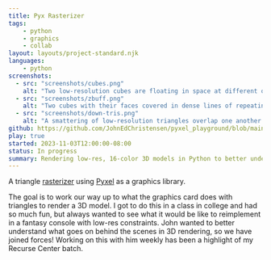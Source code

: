 ```yaml
---
title: Pyx Rasterizer
tags:
    - python
    - graphics
    - collab
layout: layouts/project-standard.njk
languages:
    - python
screenshots:
  - src: "screenshots/cubes.png"
    alt: "Two low-resolution cubes are floating in space at different orientations. Each face is a different color."
  - src: "screenshots/zbuff.png"
    alt: "Two cubes with their faces covered in dense lines of repeating patterns of color. Faces closer to parallel with the screen have thicker lines."
  - src: "screenshots/down-tris.png"
    alt: "A smattering of low-resolution triangles overlap one another. They are varied in color and dimensions, but all have one side that is horizontal on top."
github: https://github.com/JohnEdChristensen/pyxel_playground/blob/main/src/3D.py
play: true
started: 2023-11-03T12:00:00-08:00
status: In progress
summary: Rendering low-res, 16-color 3D models in Python to better understand raster graphics.
---
```


A triangle [rasterizer](https://en.wikipedia.org/wiki/Rasterisation) using [Pyxel](https://github.com/kitao/pyxel) as a graphics library.

The goal is to work our way up to what the graphics card does with triangles to render a 3D model. I got to do this in a class in college and had so much fun, but always wanted to see what it would be like to reimplement in a fantasy console with low-res constraints. John wanted to better understand what goes on behind the scenes in 3D rendering, so we have joined forces! Working on this with him weekly has been a highlight of my Recurse Center batch.
